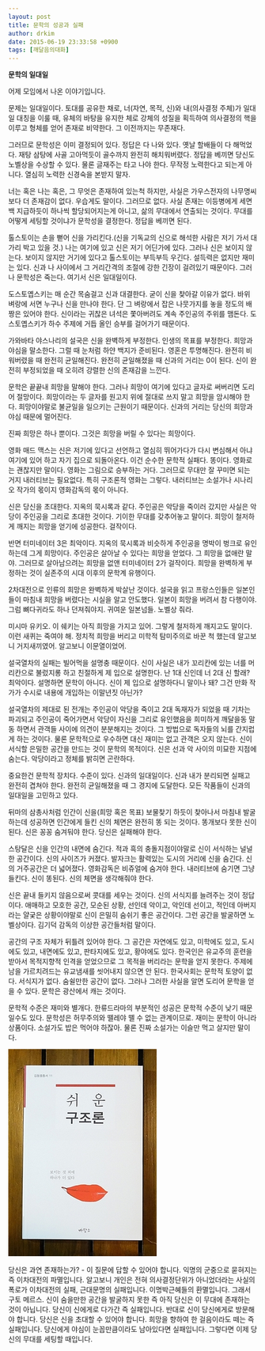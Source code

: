 ```yaml
---
layout: post
title: 문학의 성공과 실패
author: drkim
date: 2015-06-19 23:33:58 +0900
tags: [깨달음의대화]
---
```

**문학의 일대일**

  


어제 모임에서 나온 이야기입니다. 

  


문제는 일대일이다. 토대를 공유한 채로, 너(자연, 목적, 신)와 내(의사결정 주체)가 일대일 대칭을 이룰 때, 유체의 바탕을 유지한 체로 강체의 성질을 획득하여 의사결정의 핵을 이루고 형체를 얻어 존재로 비약한다. 그 이전까지는 무존재다. 

  


그러므로 문학성은 이미 결정되어 있다. 정답은 다 나와 있다. 옛날 할배들이 다 해먹었다. 재탕 삼탕에 사골 고아먹듯이 골수까지 완전히 해치워버렸다. 정답을 베끼면 당신도 노벨상을 수상할 수 있다. 물론 글재주는 타고 나야 한다. 무작정 노력한다고 되는게 아니다. 열심히 노력한 신경숙을 본받지 말자. 

  


너는 혹은 나는 혹은, 그 무엇은 존재하여 있는척 하지만, 사실은 가우스전자의 나무명씨보다 더 존재감이 없다. 우습게도 말이다. 그러므로 없다. 사실 존재는 이등병에게 세면백 지급하듯이 하나씩 할당되어지는게 아니고, 삶의 무대에서 연출되는 것이다. 무대를 어떻게 세팅할 것이냐가 문학성을 결정한다. 정답을 베끼면 된다. 

  


톨스토이는 손을 뻗어 신을 가리킨다.(신을 기독교의 신으로 해석한 사람은 저기 가서 대가리 박고 있을 것.) 나는 여기에 있고 신은 저기 어딘가에 있다. 그러나 신은 보이지 않는다. 보이지 않지만 거기에 있다고 톨스토이는 부득부득 우긴다. 설득력은 없지만 재미는 있다. 신과 나 사이에서 그 거리간격의 조절에 강한 긴장이 걸려있기 때문이다. 그러나 문학성은 죽는다. 여기서 신은 일대일이다. 

  


도스토옙스키는 매 순간 목숨걸고 신과 대결한다. 굳이 신을 찾아갈 이유가 없다. 바위 벼랑에 서면 누구나 신을 만나야 한다. 단 그 벼랑에서 잡은 나뭇가지를 놓을 정도의 배짱은 있어야 한다. 신이라는 귀찮은 녀석은 쫓아버려도 계속 주인공의 주위를 맴돈다. 도스토옙스키가 하수 주제에 거듭 올인 승부를 걸어가기 때문이다. 

  


가와바타 야스나리의 설국은 신을 완벽하게 부정한다. 인생의 목표를 부정한다. 희망과 야심을 말소한다. 그럴 때 눈처럼 하얀 백지가 준비된다. 영혼은 투명해진다. 완전히 비워버렸을 때 완전히 균일해진다. 완전히 균일해졌을 때 신과의 거리는 0이 된다. 신이 완전히 부정되었을 때 오히려 강렬한 신의 존재감을 느낀다. 

  


문학은 끝끝내 희망을 말해야 한다. 그러나 희망이 여기에 있다고 글자로 써버리면 도리어 절망이다. 희망이라는 두 글자를 원고지 위에 절대로 쓰지 말고 희망을 암시해야 한다. 희망이야말로 불균일을 일으키는 근원이기 때문이다. 신과의 거리는 당신의 희망과 야심 때문에 멀어진다. 

  


진짜 희망은 하나 뿐이다. 그것은 희망을 버릴 수 있다는 희망이다. 

  


영화 매드 맥스는 신은 저기에 있다고 선언하고 열심히 뛰어가다가 다시 변심해서 아냐 여기에 있어 하고 자기 집으로 되돌아온다. 이건 순수한 문학적 실패다. 똥이다. 영화로는 괜찮지만 말이다. 영화는 그림으로 승부하는 거다. 그러므로 무대만 잘 꾸미면 되는 거지 내러티브는 필요없다. 특히 구조론적 영화는 그렇다. 내러티브는 소설가나 시나리오 작가의 몫이지 영화감독의 몫이 아니다. 

  


신은 당신을 초대한다. 지옥의 묵시록과 같다. 주인공은 악당을 죽이러 갔지만 사실은 악당이 주인공을 그리로 초대한 것이다. 기이한 무대를 갖추어놓고 말이다. 희망이 철저하게 깨지는 희망을 얻기에 성공한다. 걸작이다. 

  


반면 터미네이터 3은 최악이다. 지옥의 묵시록과 비슷하게 주인공을 명박이 벙크로 유인하는데 그게 희망이다. 주인공은 살아날 수 있다는 희망을 얻었다. 그 희망을 없애란 말야. 그러므로 살아남으려는 희망을 없앤 터미네이터 2가 걸작이다. 희망을 완벽하게 부정하는 것이 실존주의 시대 이후의 문학계 유행이다. 

  


2차대전으로 인류의 희망은 완벽하게 박살난 것이다. 설국을 읽고 프랑스인들은 일본인들이 마침내 희망을 버렸다는 시실을 알고 안도했다. 일본이 희망을 버려서 참 다행이야. 그럼 뼈다귀라도 하나 던져줘야지. 귀여운 일본넘들. 노벨상 줘라. 

  


미시마 유키오. 이 쉐키는 아직 희망을 가지고 있어. 그렇게 철저하게 깨지고도 말이다. 이런 새퀴는 죽여야 해. 정치적 희망을 버리고 미학적 탐미주의로 바꾼 척 했는데 알고보니 거지새끼였어. 알고보니 이문열이었어. 

  


설국열차의 실패는 빌어먹을 설명충 때문이다. 신이 사실은 내가 꼬리칸에 있는 너를 머리칸으로 불렀지롱 하고 친절하게 제 입으로 설명한다. 난 1대 신인데 너 2대 신 할래? 최악이다. 설명하면 문학이 아니다. 신이 제 입으로 설명하다니 말이나 돼? 그건 만화 작가가 수시로 내용에 개입하는 이말년짓 아닌가? 

  


설국열차의 제대로 된 전개는 주인공이 악당을 죽이고 2대 독재자가 되었을 때 기차는 파괴되고 주인공이 죽어가면서 악당이 자신을 그리로 유인했음을 희미하게 깨달을동 말동 하면서 관객들 사이에 의견이 분분해지는 것이다. 그 방법으로 독자들의 뇌를 간지럽게 하는 것이다. 물론 문학적으로 우수하면 대신 재미는 없고 관객은 오지 않는다. 신이 서식할 은밀한 공간을 만드는 것이 문학의 목적이다. 신은 선과 악 사이의 미묘한 지점에 숨는다. 악당이라고 정체를 밝히면 곤란하다.

  


중요한건 문학적 장치다. 수준이 있다. 신과의 일대일이다. 신과 내가 분리되면 실패고 완전히 겹쳐야 한다. 완전히 균일해졌을 때 그 경지에 도달한다. 모든 작품들이 신과의 일대일을 고민하고 있다. 

  


뒤마의 삼총사처럼 인간이 신을(희망 혹은 목표) 보물찾기 하듯이 찾아나서 마침내 발굴하는데 성공하면 인간에게 들킨 신의 체면은 완전히 똥 되는 것이다. 똥개보다 못한 신이 된다. 신은 꽁꽁 숨겨둬야 한다. 당신은 실패해야 한다.

  


스탕달은 신을 인간의 내면에 숨긴다. 적과 흑의 충돌지점이야말로 신이 서식하는 널널한 공간이다. 신의 사이즈가 커졌다. 발자크는 활력있는 도시의 거리에 신을 숨긴다. 신의 거주공간은 더 넓어졌다. 영화감독은 비쥬얼에 숨겨야 한다. 내러티브에 숨기면 그냥 들킨다. 신이 똥된다. 신의 체면을 생각해줘야 한다. 

  


신은 끝내 들키지 않음으로써 콧대를 세우는 것이다. 신의 서식지를 늘려주는 것이 정답이다. 애매하고 모호한 공간, 모순된 상황, 선인데 악이고, 악인데 선이고, 적인데 아버지라는 얄궂은 상황이야말로 신이 은밀히 숨쉬기 좋은 공간이다. 그런 공간을 발굴하면 노벨상이다. 김기덕 감독의 이상한 공간들처럼 말이다. 

  


공간의 구조 자체가 뒤틀려 있어야 한다. 그 공간은 자연에도 있고, 미학에도 있고, 도시에도 있고, 내면에도 있고, 판타지에도 있고, 황야에도 있다. 한국인은 유교주의 훈련을 받아서 목적지향적 인격을 얻었으므로 그 목적을 버리라는 문학을 얻지 못한다. 주제에 남을 가르치려드는 유교냄새를 씻어내지 않으면 안 된다. 한국사회는 문학적 토양이 없다. 서식지가 없다. 숨쉴만한 공간이 없다. 그러나 그러한 사실을 알면 도리어 문학을 얻을 수 있다. 문학은 광산에서 캐는 것이다.

  


문학적 수준은 재미와 별개다. 한류드라마의 부분적인 성공은 문학적 수준이 낮기 때문일수도 있다. 문학성은 허무주의와 뗄레야 뗄 수 없는 관계이므로. 재미는 문학이 아니라 상품이다. 소설가도 밥은 먹어야 하잖아. 물론 진짜 소설가는 이슬만 먹고 살지만 말이다.

  


  



 
![](/files/attach/images/198/827/600/DSC01488.JPG) 

  


당신은 과연 존재하는가? - 이 질문에 답할 수 있어야 합니다. 익명의 군중으로 묻혀지는 즉 이차대전의 파멸입니다. 알고보니 개인은 전혀 의사결정단위가 아니었더라는 사실의 폭로가 이차대전의 실패, 근대문명의 실패입니다. 이명박근혜들의 환멸입니다. 그래서 구토 메르스. 신이 숨을만한 공간을 발굴하지 못한 즉 아직 당신은 이 무대에 존재하는 것이 아닙니다. 당신이 신에게로 다가간 즉 실패입니다. 반대로 신이 당신에게로 방문해야 합니다. 당신은 신을 초대할 수 있어야 합니다. 희망을 향하여 한 걸음이라도 떼는 즉 실패입니다. 당신에게 야심이 눈꼽만큼이라도 남아있다면 실패입니다. 그렇다면 이제 당신의 무대를 세팅할 때입니다.